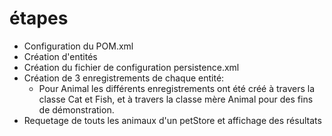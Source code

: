 # étapes

- Configuration du POM.xml
- Création d'entités
- Création du fichier de configuration persistence.xml
- Création de 3 enregistrements de chaque entité:
  - Pour Animal les différents enregistrements ont été créé à travers la classe Cat et Fish, et à travers la classe mère Animal pour des fins de démonstration.
- Requetage de touts les animaux d'un petStore et affichage des résultats